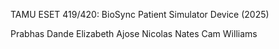 TAMU ESET 419/420: BioSync Patient Simulator Device (2025)

Prabhas Dande
Elizabeth Ajose
Nicolas Nates
Cam Williams


